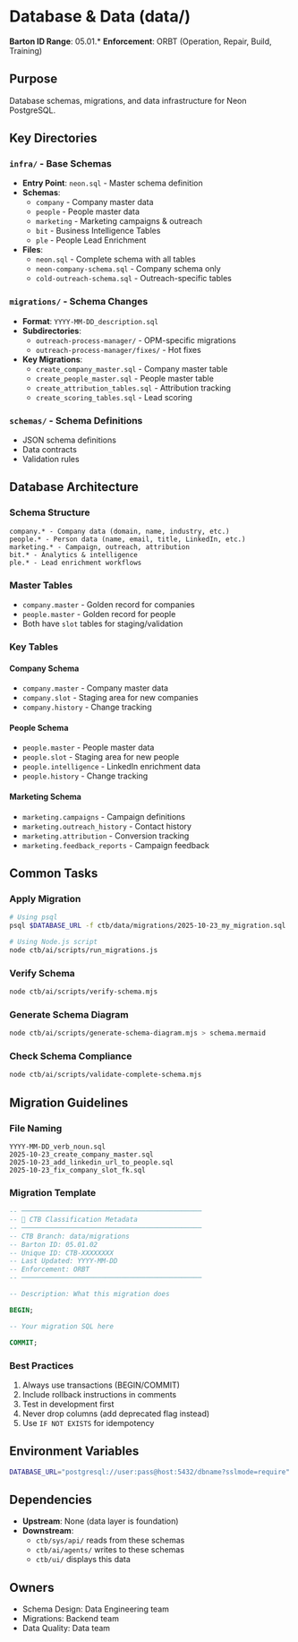 # Database & Data (data/)

**Barton ID Range**: 05.01.*
**Enforcement**: ORBT (Operation, Repair, Build, Training)

## Purpose
Database schemas, migrations, and data infrastructure for Neon PostgreSQL.

## Key Directories

### `infra/` - Base Schemas
- **Entry Point**: `neon.sql` - Master schema definition
- **Schemas**:
  - `company` - Company master data
  - `people` - People master data
  - `marketing` - Marketing campaigns & outreach
  - `bit` - Business Intelligence Tables
  - `ple` - People Lead Enrichment
- **Files**:
  - `neon.sql` - Complete schema with all tables
  - `neon-company-schema.sql` - Company schema only
  - `cold-outreach-schema.sql` - Outreach-specific tables

### `migrations/` - Schema Changes
- **Format**: `YYYY-MM-DD_description.sql`
- **Subdirectories**:
  - `outreach-process-manager/` - OPM-specific migrations
  - `outreach-process-manager/fixes/` - Hot fixes
- **Key Migrations**:
  - `create_company_master.sql` - Company master table
  - `create_people_master.sql` - People master table
  - `create_attribution_tables.sql` - Attribution tracking
  - `create_scoring_tables.sql` - Lead scoring

### `schemas/` - Schema Definitions
- JSON schema definitions
- Data contracts
- Validation rules

## Database Architecture

### Schema Structure
```
company.* - Company data (domain, name, industry, etc.)
people.* - Person data (name, email, title, LinkedIn, etc.)
marketing.* - Campaign, outreach, attribution
bit.* - Analytics & intelligence
ple.* - Lead enrichment workflows
```

### Master Tables
- `company.master` - Golden record for companies
- `people.master` - Golden record for people
- Both have `slot` tables for staging/validation

### Key Tables

#### Company Schema
- `company.master` - Company master data
- `company.slot` - Staging area for new companies
- `company.history` - Change tracking

#### People Schema
- `people.master` - People master data
- `people.slot` - Staging area for new people
- `people.intelligence` - LinkedIn enrichment data
- `people.history` - Change tracking

#### Marketing Schema
- `marketing.campaigns` - Campaign definitions
- `marketing.outreach_history` - Contact history
- `marketing.attribution` - Conversion tracking
- `marketing.feedback_reports` - Campaign feedback

## Common Tasks

### Apply Migration
```bash
# Using psql
psql $DATABASE_URL -f ctb/data/migrations/2025-10-23_my_migration.sql

# Using Node.js script
node ctb/ai/scripts/run_migrations.js
```

### Verify Schema
```bash
node ctb/ai/scripts/verify-schema.mjs
```

### Generate Schema Diagram
```bash
node ctb/ai/scripts/generate-schema-diagram.mjs > schema.mermaid
```

### Check Schema Compliance
```bash
node ctb/ai/scripts/validate-complete-schema.mjs
```

## Migration Guidelines

### File Naming
```
YYYY-MM-DD_verb_noun.sql
2025-10-23_create_company_master.sql
2025-10-23_add_linkedin_url_to_people.sql
2025-10-23_fix_company_slot_fk.sql
```

### Migration Template
```sql
-- ─────────────────────────────────────────────
-- 📁 CTB Classification Metadata
-- ─────────────────────────────────────────────
-- CTB Branch: data/migrations
-- Barton ID: 05.01.02
-- Unique ID: CTB-XXXXXXXX
-- Last Updated: YYYY-MM-DD
-- Enforcement: ORBT
-- ─────────────────────────────────────────────

-- Description: What this migration does

BEGIN;

-- Your migration SQL here

COMMIT;
```

### Best Practices
1. Always use transactions (BEGIN/COMMIT)
2. Include rollback instructions in comments
3. Test in development first
4. Never drop columns (add deprecated flag instead)
5. Use `IF NOT EXISTS` for idempotency

## Environment Variables
```bash
DATABASE_URL="postgresql://user:pass@host:5432/dbname?sslmode=require"
```

## Dependencies
- **Upstream**: None (data layer is foundation)
- **Downstream**:
  - `ctb/sys/api/` reads from these schemas
  - `ctb/ai/agents/` writes to these schemas
  - `ctb/ui/` displays this data

## Owners
- Schema Design: Data Engineering team
- Migrations: Backend team
- Data Quality: Data team
